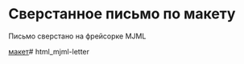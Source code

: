 # Сверстанное письмо по макету

Письмо сверстано на фрейсорке MJML

[макет](https://www.figma.com/design/Sf58R8O2AFdiJ7Ef0GSifd/html-email-mjml?node-id=0-50&t=FMsEeJt3h0m4nDnX-0)#   h t m l _ m j m l - l e t t e r  
 